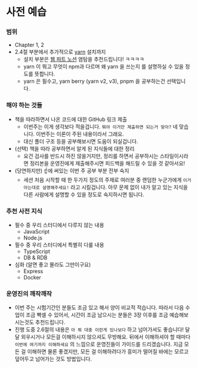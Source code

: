 # 사전 예습

### 범위

- Chapter 1, 2
- 2.4절 부분에서 추가적으로 [yarn](https://yarnpkg.com/) 설치까지
    - 설치 부분은 [웹 파트 노션](https://www.notion.so/a8947e3bb3c1436a9c370dc18fb591cf) 염탐을 추천드립니다! ㅋㅋㅋㅋ
    - yarn 이 뭐고 무엇이 npm과 다르며 왜 yarn 을 쓰는지 를 설명하실 수 있을 정도를 뜻합니다.
    - yarn 은 필수고, yarn berry (yarn v2, v3), pnpm 을 공부하는건 선택입니다.

### 해야 하는 것들

- 책을 따라하면서 나온 코드에 대한 GitHub 링크 제출
    - 이번주는 이게 생각보다 적을겁니다. `뭐야 이거만 제출하면 되는거 맞아?` 네 맞습니다. 이번주는 이론이 주된 내용이라서 그래요.
    - 대신 폴더 구조 등을 공부해보시면 도움이 되실겁니다.
- (선택) 책을 따라 공부하면서 알게 된 지식들에 대한 정리
    - 요건 검사를 반드시 하진 않을거지만, 정리를 하면서 공부하시는 스타일이시라면 정리본을 운영진에게 제출해주시면 피드백을 해드릴 수 있을 것 같아서요!
- (당연하지만) ☝️에 써있는 이번 주 공부 부분 전부 숙지
    - 세션 처음 시작할 때 한 두가지 정도의 주제로 여러분 중 랜덤한 누군가에게 `이거 아는대로 설명해주세요!` 라고 시킬겁니다. 아무 문제 없이 내가 알고 있는 지식을 다른 사람에게 설명할 수 있을 정도로
      숙지하시면 됩니다.

### 추천 사전 지식

- 필수 중 우리 스터디에서 다루지 않는 내용
    - JavaScript
    - Node.js
- 필수 중 우리 스터디에서 특별히 다룰 내용
    - TypeScript
    - DB & RDB
- 심화 (알면 좋고 몰라도 그만이구요)
    - Express
    - Docker

### 운영진의 깨작깨작

- 이번 주는 시험기간인 분들도 조금 있고 해서 양이 비교적 적습니다. 따라서 다음 수업이 조금 빡셀 수 있어서, 시간이 조금 남으시는 분들은 3장 이후를 조금 예습해보시는것도 추천드립니다.
- 진행 도중 2.6절의 내용은 `아 뭐 대충 이런게 있나보다` 하고 넘어가셔도 좋습니다! 달달 외우시거나 모든걸 이해하시지 않으셔도 무방해요. 뒤에서 이해하셔야 할 때마다 `이번에 여기까지 이해하세요` 의 느낌으로
  운영진들이 가이드를 드리겠습니다. 지금 모든 걸 이해하면 물론 좋겠지만, 모든 걸 이해하려다가 흥미가 떨어질 바에는 모르고 덮어두고 넘어가는 것도 방법입니다.
